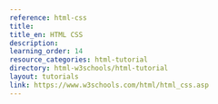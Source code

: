 ```yaml
---
reference: html-css
title:
title_en: HTML CSS
description:
learning_order: 14
resource_categories: html-tutorial
directory: html-w3schools/html-tutorial
layout: tutorials
link: https://www.w3schools.com/html/html_css.asp
---
```

